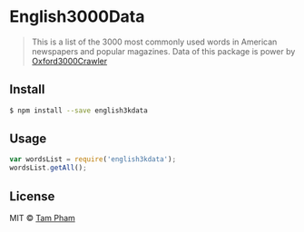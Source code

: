 # English3000Data
> This is a list of the 3000 most commonly used words in American newspapers and popular magazines.
> Data of this package is power by [Oxford3000Crawler](https://github.com/capheshift/Oxford3000Crawler)


## Install

```sh
$ npm install --save english3kdata
```


## Usage

```js
var wordsList = require('english3kdata');
wordsList.getAll();
```

## License

MIT © [Tam Pham](capheshift.tumblr.com)

[npm-image]: https://badge.fury.io/js/sudo-db.svg
[npm-url]: https://npmjs.org/package/sudo-db
[travis-image]: https://travis-ci.org/capheshift/sudo-db.svg?branch=master
[travis-url]: https://travis-ci.org/capheshift/sudo-db
[daviddm-image]: https://david-dm.org/capheshift/sudo-db.svg?theme=shields.io
[daviddm-url]: https://david-dm.org/capheshift/sudo-db
[coveralls-image]: https://coveralls.io/repos/capheshift/sudo-db/badge.svg
[coveralls-url]: https://coveralls.io/r/capheshift/sudo-db
